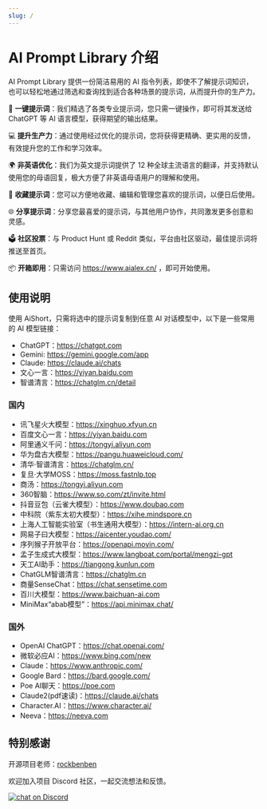 ```yaml
---
slug: /
---
```


# AI Prompt Library 介绍

AI Prompt Library 提供一份简洁易用的 AI 指令列表，即使不了解提示词知识，也可以轻松地通过筛选和查询找到适合各种场景的提示词，从而提升你的生产力。

🚀 **一键提示词**：我们精选了各类专业提示词，您只需一键操作，即可将其发送给 ChatGPT 等 AI 语言模型，获得期望的输出结果。

💻 **提升生产力**：通过使用经过优化的提示词，您将获得更精确、更实用的反馈，有效提升您的工作和学习效率。

🌍 **非英语优化**：我们为英文提示词提供了 12 种全球主流语言的翻译，并支持默认使用您的母语回复，极大方便了非英语母语用户的理解和使用。

💾 **收藏提示词**：您可以方便地收藏、编辑和管理您喜欢的提示词，以便日后使用。

🌐 **分享提示词**：分享您最喜爱的提示词，与其他用户协作，共同激发更多创意和灵感。

🗳️ **社区投票**：与 Product Hunt 或 Reddit 类似，平台由社区驱动，最佳提示词将推送至首页。

📦 **开箱即用**：只需访问 https://www.aialex.cn/ ，即可开始使用。

## 使用说明

使用 AiShort，只需将选中的提示词复制到任意 AI 对话模型中，以下是一些常用的 AI 模型链接：

- ChatGPT：https://chatgpt.com
- Gemini: https://gemini.google.com/app
- Claude: https://claude.ai/chats
- 文心一言：https://yiyan.baidu.com
- 智谱清言：https://chatglm.cn/detail

### 国内
- 讯飞星火大模型：https://xinghuo.xfyun.cn
- 百度文心一言：https://yiyan.baidu.com
- 阿里通义千问：https://tongyi.aliyun.com
- 华为盘古大模型：https://pangu.huaweicloud.com/
- 清华·智谱清言：https://chatglm.cn/
- 复旦·大学MOSS：https://moss.fastnlp.top
- 商汤：https://tongyi.aliyun.com
- 360智脑：https://www.so.com/zt/invite.html
- 抖音豆包（云雀大模型）：https://www.doubao.com
- 中科院（紫东太初大模型）：https://xihe.mindspore.cn
- 上海人工智能实验室（书生通用大模型）：https://intern-ai.org.cn
- 网易子曰大模型：https://aicenter.youdao.com/
- 序列猴子开放平台：https://openapi.moyin.com/
- 孟子生成式大模型：https://www.langboat.com/portal/mengzi-gpt
- 天工AI助手：https://tiangong.kunlun.com
- ChatGLM智谱清言：https://chatglm.cn
- 商量SenseChat：https://chat.sensetime.com
- 百川大模型：https://www.baichuan-ai.com
- MiniMax“abab模型”：https://api.minimax.chat/

### 国外
- OpenAI ChatGPT：https://chat.openai.com/
- 微软必应AI：https://www.bing.com/new
- Claude：https://www.anthropic.com/
- Google Bard：https://bard.google.com/
- Poe AI聊天：https://poe.com
- Claude2(pdf速读)：https://claude.ai/chats
- Character.AI：https://www.character.ai/
- Neeva：https://neeva.com

## 特别感谢

开源项目老师：[rockbenben](https://github.com/rockbenben/ChatGPT-Shortcut)

欢迎加入项目 Discord 社区，一起交流想法和反馈。

<a href="https://discord.gg/PZTQfJ4GjX">
   <img src="https://img.shields.io/discord/1048780149899939881?color=%2385c8c8&label=Discord&logo=discord&style=for-the-badge" alt="chat on Discord" />
</a>

